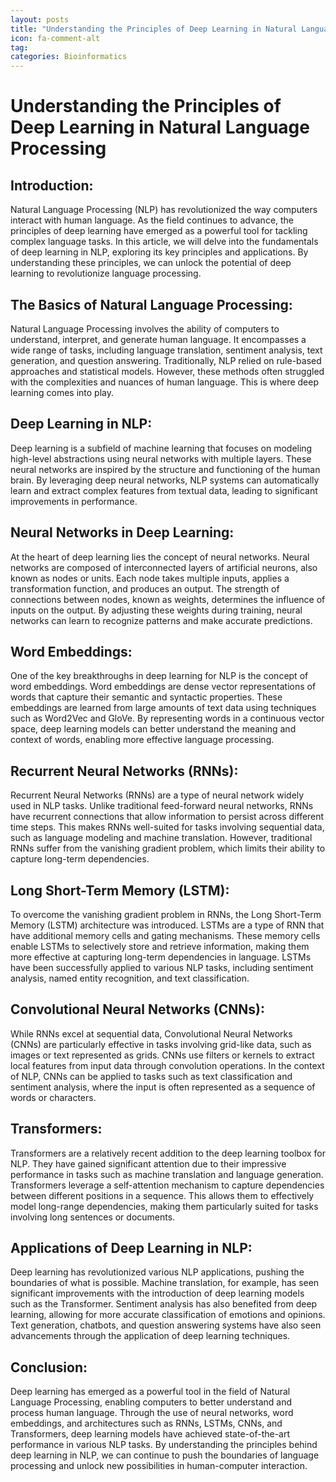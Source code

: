 ```yaml
---
layout: posts
title: "Understanding the Principles of Deep Learning in Natural Language Processing"
icon: fa-comment-alt
tag:      
categories: Bioinformatics
---
```



# Understanding the Principles of Deep Learning in Natural Language Processing

## Introduction:
Natural Language Processing (NLP) has revolutionized the way computers interact with human language. As the field continues to advance, the principles of deep learning have emerged as a powerful tool for tackling complex language tasks. In this article, we will delve into the fundamentals of deep learning in NLP, exploring its key principles and applications. By understanding these principles, we can unlock the potential of deep learning to revolutionize language processing.

## The Basics of Natural Language Processing:
Natural Language Processing involves the ability of computers to understand, interpret, and generate human language. It encompasses a wide range of tasks, including language translation, sentiment analysis, text generation, and question answering. Traditionally, NLP relied on rule-based approaches and statistical models. However, these methods often struggled with the complexities and nuances of human language. This is where deep learning comes into play.

## Deep Learning in NLP:
Deep learning is a subfield of machine learning that focuses on modeling high-level abstractions using neural networks with multiple layers. These neural networks are inspired by the structure and functioning of the human brain. By leveraging deep neural networks, NLP systems can automatically learn and extract complex features from textual data, leading to significant improvements in performance.

## Neural Networks in Deep Learning:
At the heart of deep learning lies the concept of neural networks. Neural networks are composed of interconnected layers of artificial neurons, also known as nodes or units. Each node takes multiple inputs, applies a transformation function, and produces an output. The strength of connections between nodes, known as weights, determines the influence of inputs on the output. By adjusting these weights during training, neural networks can learn to recognize patterns and make accurate predictions.

## Word Embeddings:
One of the key breakthroughs in deep learning for NLP is the concept of word embeddings. Word embeddings are dense vector representations of words that capture their semantic and syntactic properties. These embeddings are learned from large amounts of text data using techniques such as Word2Vec and GloVe. By representing words in a continuous vector space, deep learning models can better understand the meaning and context of words, enabling more effective language processing.

## Recurrent Neural Networks (RNNs):
Recurrent Neural Networks (RNNs) are a type of neural network widely used in NLP tasks. Unlike traditional feed-forward neural networks, RNNs have recurrent connections that allow information to persist across different time steps. This makes RNNs well-suited for tasks involving sequential data, such as language modeling and machine translation. However, traditional RNNs suffer from the vanishing gradient problem, which limits their ability to capture long-term dependencies.

## Long Short-Term Memory (LSTM):
To overcome the vanishing gradient problem in RNNs, the Long Short-Term Memory (LSTM) architecture was introduced. LSTMs are a type of RNN that have additional memory cells and gating mechanisms. These memory cells enable LSTMs to selectively store and retrieve information, making them more effective at capturing long-term dependencies in language. LSTMs have been successfully applied to various NLP tasks, including sentiment analysis, named entity recognition, and text classification.

## Convolutional Neural Networks (CNNs):
While RNNs excel at sequential data, Convolutional Neural Networks (CNNs) are particularly effective in tasks involving grid-like data, such as images or text represented as grids. CNNs use filters or kernels to extract local features from input data through convolution operations. In the context of NLP, CNNs can be applied to tasks such as text classification and sentiment analysis, where the input is often represented as a sequence of words or characters.

## Transformers:
Transformers are a relatively recent addition to the deep learning toolbox for NLP. They have gained significant attention due to their impressive performance in tasks such as machine translation and language generation. Transformers leverage a self-attention mechanism to capture dependencies between different positions in a sequence. This allows them to effectively model long-range dependencies, making them particularly suited for tasks involving long sentences or documents.

## Applications of Deep Learning in NLP:
Deep learning has revolutionized various NLP applications, pushing the boundaries of what is possible. Machine translation, for example, has seen significant improvements with the introduction of deep learning models such as the Transformer. Sentiment analysis has also benefited from deep learning, allowing for more accurate classification of emotions and opinions. Text generation, chatbots, and question answering systems have also seen advancements through the application of deep learning techniques.

## Conclusion:
Deep learning has emerged as a powerful tool in the field of Natural Language Processing, enabling computers to better understand and process human language. Through the use of neural networks, word embeddings, and architectures such as RNNs, LSTMs, CNNs, and Transformers, deep learning models have achieved state-of-the-art performance in various NLP tasks. By understanding the principles behind deep learning in NLP, we can continue to push the boundaries of language processing and unlock new possibilities in human-computer interaction.